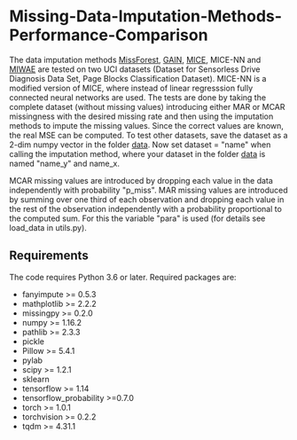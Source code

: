 # Missing-Data-Imputation-Methods-Performance-Comparison
The data imputation methods [MissForest](https://cran.r-project.org/web/packages/missForest/missForest.pdf), [GAIN](https://arxiv.org/abs/1806.02920), [MICE](https://www.ncbi.nlm.nih.gov/pmc/articles/PMC3074241/), MICE-NN and [MIWAE](http://proceedings.mlr.press/v97/mattei19a.html) are tested on two UCI datasets (Dataset for Sensorless Drive Diagnosis Data Set, Page Blocks Classification Dataset). MICE-NN is a modified version of MICE, where instead of linear regresssion fully connected neural networks are used. The tests are done by taking the complete dataset (without missing values) introducing either MAR or MCAR missingness with the desired missing rate and then using the imputation methods to impute the missing values. Since the correct values are known, the real MSE can be computed. To test other datasets, save the dataset as a 2-dim numpy vector in the folder [data](data). Now set dataset = "name" when calling the imputation method, where your dataset in the folder [data](data) is named "name_y" and name_x.

MCAR missing values are introduced by dropping each value in the data independently with probability "p_miss". MAR missing values are introduced by summing over one third of each observation and dropping each value in the rest of the observation independently with a probability proportional to the computed sum. For this the variable "para" is used (for details see load_data in utils.py).



## Requirements
The code requires Python 3.6 or later.
Required packages are:

* fanyimpute >= 0.5.3
* mathplotlib >= 2.2.2
* missingpy >= 0.2.0
* numpy >= 1.16.2
* pathlib >= 2.3.3
* pickle 
* Pillow >= 5.4.1
* pylab 
* scipy >= 1.2.1
* sklearn 
* tensorflow >= 1.14
* tensorflow_probability >=0.7.0
* torch >= 1.0.1
* torchvision >= 0.2.2
* tqdm >= 4.31.1

